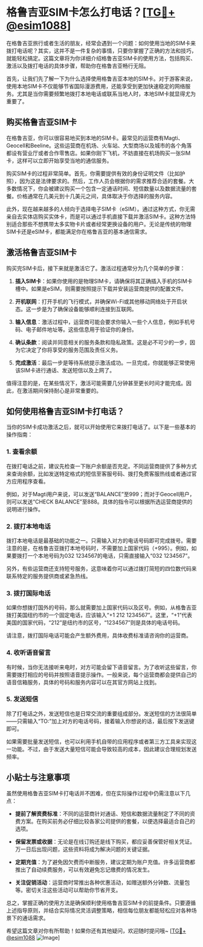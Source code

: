 # 格鲁吉亚SIM卡怎么打电话？[[TG💪+ @esim1088](https://t.me/s/esim1088)]

在格鲁吉亚旅行或者生活的朋友，经常会遇到一个问题：如何使用当地的SIM卡来拨打电话呢？其实，这并不是一件复杂的事情，只要你掌握了正确的方法和技巧，就能轻松搞定。这篇文章将为你详细介绍格鲁吉亚SIM卡的使用方法，包括购买、激活以及拨打电话的具体步骤，帮助你在格鲁吉亚畅行无阻。

首先，让我们先了解一下为什么选择使用格鲁吉亚本地的SIM卡。对于游客来说，使用本地SIM卡不仅能够节省国际漫游费用，还能享受到更加快速稳定的网络服务。尤其是当你需要频繁地拨打本地电话或联系当地人时，本地SIM卡就显得尤为重要了。

## 购买格鲁吉亚SIM卡

在格鲁吉亚，你可以很容易地买到本地的SIM卡。最常见的运营商有Magti、Geocell和Beeline。这些运营商在机场、火车站、大型商场以及城市的各个角落都设有营业厅或者合作零售店。如果你刚下飞机，不妨直接在机场购买一张SIM卡，这样可以立即开始享受当地的通信服务。

购买SIM卡的过程非常简单。首先，你需要提供有效的身份证明文件（比如护照），因为这是法律要求的。然后，工作人员会根据你的需求推荐合适的套餐。大多数情况下，你会被建议购买一个包含一定通话时间、短信数量以及数据流量的套餐。价格通常在几美元到十几美元之间，具体取决于你选择的服务内容。

此外，现在越来越多的人倾向于选择电子SIM卡（eSIM）。通过这种方式，你无需亲自去实体店购买实体卡，而是可以通过手机直接下载并激活SIM卡。这种方法特别适合那些不想携带太多实物卡片或者经常更换设备的用户。无论是传统的物理SIM卡还是eSIM卡，都能满足你在格鲁吉亚的基本通信需求。

## 激活格鲁吉亚SIM卡

购买完SIM卡后，接下来就是激活它了。激活过程通常分为几个简单的步骤：

1. **插入SIM卡**：如果你使用的是物理SIM卡，请确保将其正确插入手机的SIM卡槽中。如果是eSIM，则需要按照提示下载并安装运营商提供的配置文件。

2. **开机联网**：打开手机的飞行模式，并确保Wi-Fi或其他移动网络处于开启状态。这一步是为了确保设备能够顺利连接到互联网。

3. **输入信息**：激活过程中，运营商可能会要求你输入一些个人信息，例如手机号码、电子邮件地址等。这些信息用于验证你的身份。

4. **确认条款**：阅读并同意相关的服务条款和隐私政策。这是必不可少的一步，因为它决定了你将享受的服务范围及责任义务。

5. **完成激活**：最后一步是等待系统提示激活成功。一旦完成，你就能够正常使用该SIM卡进行通话、发送短信以及上网了。

值得注意的是，在某些情况下，激活可能需要几分钟甚至更长时间才能完成。因此，在激活期间保持耐心是非常重要的。

## 如何使用格鲁吉亚SIM卡打电话？

当你的SIM卡成功激活之后，就可以开始使用它来拨打电话了。以下是一些基本的操作指南：

### 1. 查看余额

在拨打电话之前，建议先检查一下账户余额是否充足。不同运营商提供了多种方式来查询余额，比如发送特定格式的短信至客服号码、拨打免费客服热线或者通过官方应用程序查看。

例如，对于Magti用户来说，可以发送“BALANCE”至999；而对于Geocell用户，则可以发送“CHECK BALANCE”至888。具体的指令可以根据所选运营商提供的说明进行操作。

### 2. 拨打本地电话

拨打本地电话是最基础的功能之一。只需输入对方的电话号码即可完成拨号。需要注意的是，在格鲁吉亚拨打本地号码时，不需要加上国家代码（+995）。例如，如果要拨打一个本地号码为032 1234567的电话，只需直接输入“032 1234567”。

另外，有些运营商还支持短号服务，这意味着你可以通过拨打简短的四位数代码来联系特定的服务提供商或紧急热线。

### 3. 拨打国际电话

如果你想拨打国外的号码，那么就需要加上国家代码以及区号。例如，从格鲁吉亚拨打美国纽约市的一个固定电话，应该输入“+1 212 1234567”。这里，“+1”代表美国的国家代码，“212”是纽约市的区号，“1234567”则是具体的电话号码。

请注意，拨打国际电话可能会产生额外费用，具体收费标准请咨询你的运营商。

### 4. 收听语音留言

有时候，当你无法接听来电时，对方可能会留下语音留言。为了收听这些留言，你需要拨打相应的号码并按照语音提示操作。一般来说，每个运营商都会提供自己的语音信箱服务，具体的号码和服务内容可以在其官方网站上找到。

### 5. 发送短信

除了打电话之外，发送短信也是日常交流的重要组成部分。发送短信的方法很简单——只需输入“TO:”加上对方的电话号码，接着输入你想说的话，最后按下发送键即可。

如果需要批量发送短信，也可以利用手机自带的应用程序或者第三方工具来实现这一功能。不过，由于发送大量短信可能会导致较高的成本，因此建议合理规划发送频率。

## 小贴士与注意事项

虽然使用格鲁吉亚SIM卡打电话并不困难，但在实际操作过程中仍需注意以下几点：

- **提前了解资费标准**：不同的运营商针对通话、短信和数据流量制定了不同的资费方案。在购买前务必仔细比较各家公司提供的套餐，以便选择最适合自己的选项。
  
- **保留发票或收据**：无论是在线订购还是线下购买，都应妥善保管好相关凭证。万一日后出现问题，这些资料将成为解决问题的关键证据。

- **定期充值**：为了避免因欠费而中断服务，建议定期为账户充值。许多运营商都推出了自动续费服务，可以有效避免忘记缴费的情况发生。

- **关注促销活动**：运营商时常推出各种优惠活动，如赠送额外分钟数、流量包等。密切关注这些活动可以帮助你节省开支。

总之，掌握正确的使用方法是确保顺利使用格鲁吉亚SIM卡的前提条件。只要遵循上述指导原则，并结合实际情况灵活调整策略，相信每位朋友都能轻松应对各种场景下的通话需求。

希望这篇文章对你有所帮助！如果你还有其他疑问，欢迎随时提问哦~ [[TG💪+ @esim1088](https://t.me/s/esim1088) ![Image](https://i.postimg.cc/4NQfJmqS/Snipaste-2025-05-13-00-14-12.png)]